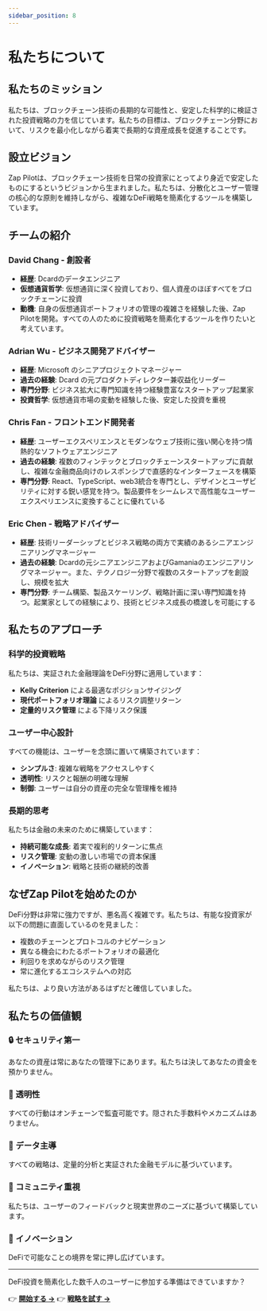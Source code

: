 ```yaml
---
sidebar_position: 8
---
```


# 私たちについて

## 私たちのミッション

私たちは、ブロックチェーン技術の長期的な可能性と、安定した科学的に検証された投資戦略の力を信じています。私たちの目標は、ブロックチェーン分野において、リスクを最小化しながら着実で長期的な資産成長を促進することです。

## 設立ビジョン

Zap
Pilotは、ブロックチェーン技術を日常の投資家にとってより身近で安定したものにするというビジョンから生まれました。私たちは、分散化とユーザー管理の核心的な原則を維持しながら、複雑なDeFi戦略を簡素化するツールを構築しています。

## チームの紹介

### David Chang - 創設者

- **経歴**: Dcardのデータエンジニア
- **仮想通貨哲学**: 仮想通貨に深く投資しており、個人資産のほぼすべてをブロックチェーンに投資
- **動機**: 自身の仮想通貨ポートフォリオの管理の複雑さを経験した後、Zap
  Pilotを開発。すべての人のために投資戦略を簡素化するツールを作りたいと考えています。

### Adrian Wu - ビジネス開発アドバイザー

- **経歴**: Microsoft のシニアプロジェクトマネージャー
- **過去の経験**: Dcard の元プロダクトディレクター兼収益化リーダー
- **専門分野**: ビジネス拡大に専門知識を持つ経験豊富なスタートアップ起業家
- **投資哲学**: 仮想通貨市場の変動を経験した後、安定した投資を重視

### Chris Fan - フロントエンド開発者

- **経歴**: ユーザーエクスペリエンスとモダンなウェブ技術に強い関心を持つ情熱的なソフトウェアエンジニア
- **過去の経験**: 複数のフィンテックとブロックチェーンスタートアップに貢献し、複雑な金融商品向けのレスポンシブで直感的なインターフェースを構築
- **専門分野**:
  React、TypeScript、web3統合を専門とし、デザインとユーザビリティに対する鋭い感覚を持つ。製品要件をシームレスで高性能なユーザーエクスペリエンスに変換することに優れている

### Eric Chen - 戦略アドバイザー

- **経歴**: 技術リーダーシップとビジネス戦略の両方で実績のあるシニアエンジニアリングマネージャー
- **過去の経験**:
  Dcardの元シニアエンジニアおよびGamaniaのエンジニアリングマネージャー。また、テクノロジー分野で複数のスタートアップを創設し、規模を拡大
- **専門分野**: チーム構築、製品スケーリング、戦略計画に深い専門知識を持つ。起業家としての経験により、技術とビジネス成長の橋渡しを可能にする

## 私たちのアプローチ

### 科学的投資戦略

私たちは、実証された金融理論をDeFi分野に適用しています：

- **Kelly Criterion** による最適なポジションサイジング
- **現代ポートフォリオ理論** によるリスク調整リターン
- **定量的リスク管理** による下降リスク保護

### ユーザー中心設計

すべての機能は、ユーザーを念頭に置いて構築されています：

- **シンプルさ**: 複雑な戦略をアクセスしやすく
- **透明性**: リスクと報酬の明確な理解
- **制御**: ユーザーは自分の資産の完全な管理権を維持

### 長期的思考

私たちは金融の未来のために構築しています：

- **持続可能な成長**: 着実で複利的リターンに焦点
- **リスク管理**: 変動の激しい市場での資本保護
- **イノベーション**: 戦略と技術の継続的改善

## なぜZap Pilotを始めたのか

DeFi分野は非常に強力ですが、悪名高く複雑です。私たちは、有能な投資家が以下の問題に直面しているのを見ました：

- 複数のチェーンとプロトコルのナビゲーション
- 異なる機会にわたるポートフォリオの最適化
- 利回りを求めながらのリスク管理
- 常に進化するエコシステムへの対応

私たちは、より良い方法があるはずだと確信していました。

## 私たちの価値観

### 🔒 **セキュリティ第一**

あなたの資産は常にあなたの管理下にあります。私たちは決してあなたの資金を預かりません。

### 🎯 **透明性**

すべての行動はオンチェーンで監査可能です。隠された手数料やメカニズムはありません。

### 🧠 **データ主導**

すべての戦略は、定量的分析と実証された金融モデルに基づいています。

### 🤝 **コミュニティ重視**

私たちは、ユーザーのフィードバックと現実世界のニーズに基づいて構築しています。

### 🚀 **イノベーション**

DeFiで可能なことの境界を常に押し広げています。

---

DeFi投資を簡素化した数千人のユーザーに参加する準備はできていますか？

👉 **[開始する →](./getting-started)** 👉 **[戦略を試す →](./strategies)**
